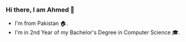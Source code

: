 ### Hi there, I am Ahmed 👋

- I'm from Pakistan 🏠.
- I'm in 2nd Year of my Bachelor's Degree in Computer Science 🎓.
<!-- - I'm learning and working on data related domains in Python 🐍. -->


<!-- [![Top Langs](https://github-readme-stats.vercel.app/api/top-langs/?username=ahmedivy&hide=html&theme=react&layout=compact&card_width=450&custom_title=Top%20Languages&langs_count=8&exclude_repo=coursera,Java,Auction-System-JavaFX)](https://github.com/ahmedivy) -->



